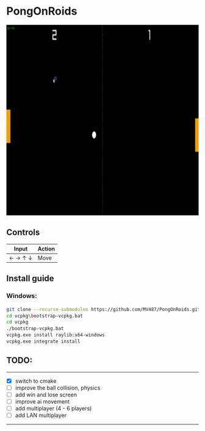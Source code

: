 # PongOnRoids
<p align="center">
    <img src="https://github.com/MV487/PongOnRoids/blob/master/assets/Untitled%20video.gif" alt="GIF" width="800" height="500"  />
</p>

## Controls

| Input                        | Action                |
|-------------------------------|----------------------|
| ← → ↑ ↓           | Move                           |

## Install guide

### Windows:
```bash
git clone --recurse-submodules https://github.com/MV487/PongOnRoids.git
cd vcpkg\bootstrap-vcpkg.bat
cd vcpkg
./bootstrap-vcpkg.bat
vcpkg.exe install raylib:x64-windows
vcpkg.exe integrate install
```
	
## TODO:
---
- [x] switch to cmake
- [ ] improve the ball collision, physics
- [ ] add win and lose screen
- [ ] improve ai movement
- [ ] add multiplayer (4 - 6 players)
- [ ] add LAN multiplayer
---

